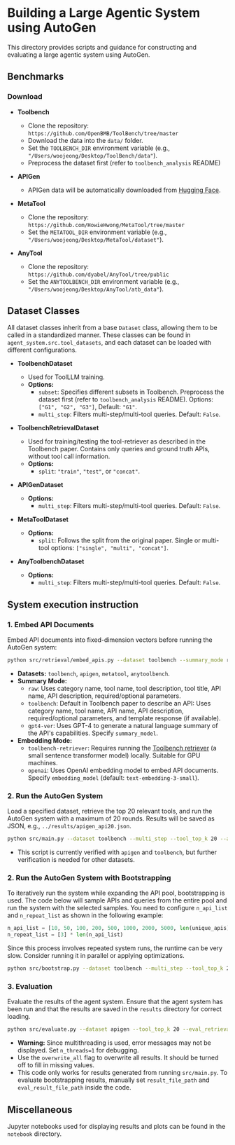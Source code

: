# Building a Large Agentic System using AutoGen

This directory provides scripts and guidance for constructing and evaluating a large agentic system using AutoGen.

## Benchmarks

### Download

* **Toolbench**
  * Clone the repository: `https://github.com/OpenBMB/ToolBench/tree/master`
  * Download the data into the `data/` folder.
  * Set the `TOOLBENCH_DIR` environment variable (e.g., `"/Users/woojeong/Desktop/ToolBench/data"`).
  * Preprocess the dataset first (refer to `toolbench_analysis` README)

* **APIGen**
  * APIGen data will be automatically downloaded from [Hugging Face](https://huggingface.co/datasets/Salesforce/xlam-function-calling-60k).

* **MetaTool**
  * Clone the repository: `https://github.com/HowieHwong/MetaTool/tree/master`
  * Set the `METATOOL_DIR` environment variable (e.g., `"/Users/woojeong/Desktop/MetaTool/dataset"`).

* **AnyTool**
  * Clone the repository: `https://github.com/dyabel/AnyTool/tree/public`
  * Set the `ANYTOOLBENCH_DIR` environment variable (e.g., `"/Users/woojeong/Desktop/AnyTool/atb_data"`).

## Dataset Classes

All dataset classes inherit from a base `Dataset` class, allowing them to be called in a standardized manner. These classes can be found in `agent_system.src.tool_datasets`, and each dataset can be loaded with different configurations.

* **ToolbenchDataset**
  * Used for ToolLLM training.
  * **Options:**
    * `subset`: Specifies different subsets in Toolbench. Preprocess the dataset first (refer to `toolbench_analysis` README). Options: `["G1", "G2", "G3"]`, Default: `"G1"`.
    * `multi_step`: Filters multi-step/multi-tool queries. Default: `False`.

* **ToolbenchRetrievalDataset**
  * Used for training/testing the tool-retriever as described in the Toolbench paper. Contains only queries and ground truth APIs, without tool call information.
  * **Options:**
    * `split`: `"train"`, `"test"`, or `"concat"`.

* **APIGenDataset**
  * **Options:**
    * `multi_step`: Filters multi-step/multi-tool queries. Default: `False`.

* **MetaToolDataset**
  * **Options:**
    * `split`: Follows the split from the original paper. Single or multi-tool options: `["single", "multi", "concat"]`.

* **AnyToolbenchDataset**
  * **Options:**
    * `multi_step`: Filters multi-step/multi-tool queries. Default: `False`.

## System execution instruction
### 1. Embed API Documents

Embed API documents into fixed-dimension vectors before running the AutoGen system:

```bash
python src/retrieval/embed_apis.py --dataset toolbench --summary_mode raw --embedding_mode openai --embedding_model text-embedding-3-small --summary_dir retrieval_data/api_summaries_toolbench/ --embedding_dir retrieval_data/api_embeddings_toolbench/
```

* **Datasets:** `toolbench`, `apigen`, `metatool`, `anytoolbench`.
* **Summary Mode:**
  * `raw`: Uses category name, tool name, tool description, tool title, API name, API description, required/optional parameters.
  * `toolbench`: Default in Toolbench paper to describe an API: Uses category name, tool name, API name, API description, required/optional parameters, and template response (if available).
  * `gpt4-ver`: Uses GPT-4 to generate a natural language summary of the API's capabilities. Specify `summary_model`.
* **Embedding Mode:**
  * `toolbench-retriever`: Requires running the [Toolbench retriever](https://github.com/OpenBMB/ToolBench?tab=readme-ov-file#model) (a small sentence transformer model) locally. Suitable for GPU machines.
  * `openai`: Uses OpenAI embedding model to embed API documents. Specify `embedding_model` (default: `text-embedding-3-small`).

### 2. Run the AutoGen System

Load a specified dataset, retrieve the top 20 relevant tools, and run the AutoGen system with a maximum of 20 rounds. Results will be saved as JSON, e.g., `../results/apigen_api20.json`.

```bash
python src/main.py --dataset toolbench --multi_step --tool_top_k 20 --autogen_max_chat_round 20 --result_dir results
```

* This script is currently verified with `apigen` and `toolbench`, but further verification is needed for other datasets.

### 2. Run the AutoGen System with Bootstrapping

To iteratively run the system while expanding the API pool, bootstrapping is used. The code below will sample APIs and queries from the entire pool and run the system with the selected samples. You need to configure `n_api_list` and `n_repeat_list` as shown in the following example:

```python
n_api_list = [10, 50, 100, 200, 500, 1000, 2000, 5000, len(unique_apis)]
n_repeat_list = [3] * len(n_api_list) 
```

Since this process involves repeated system runs, the runtime can be very slow. Consider running it in parallel or applying optimizations.

```bash
python src/bootstrap.py --dataset toolbench --multi_step --tool_top_k 20 --autogen_max_chat_round 20 --result_dir results --seed 42
```

### 3. Evaluation

Evaluate the results of the agent system. Ensure that the agent system has been run and that the results are saved in the `results` directory for correct loading.

```bash
python src/evaluate.py --dataset apigen --tool_top_k 20 --eval_retrieval --eval_tool --eval_solved
```

* **Warning:** Since multithreading is used, error messages may not be displayed. Set `n_threads=1` for debugging.
* Use the `overwrite_all` flag to overwrite all results. It should be turned off to fill in missing values.
* This code only works for results generated from running `src/main.py`. To evaluate bootstrapping results, manually set `result_file_path` and `eval_result_file_path` inside the code.

## Miscellaneous

Jupyter notebooks used for displaying results and plots can be found in the `notebook` directory.